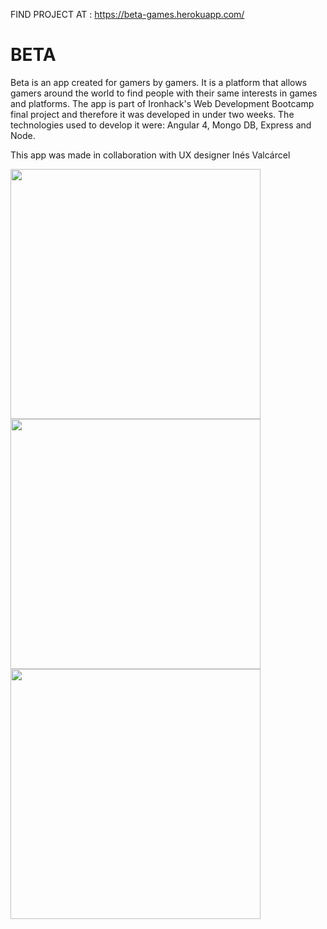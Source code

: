 FIND PROJECT AT : https://beta-games.herokuapp.com/

<h1> BETA </h1>

<p> Beta is an app created for gamers by gamers. It is a platform that allows gamers around the world to find people with 
their same interests in games and platforms. The app is part of Ironhack's Web Development Bootcamp final project and therefore
it was developed in under two weeks. The technologies used to develop it were: Angular 4, Mongo DB, Express and Node.</p>

<p> This app was made in collaboration with UX designer Inés Valcárcel</p>

<img src="https://i.imgur.com/VWdIDSU.png" height="400"> <img src="https://i.imgur.com/V2HeLSN.png" height="400"> <img src="https://i.imgur.com/X3EJ9dL.png" height="400"> 
